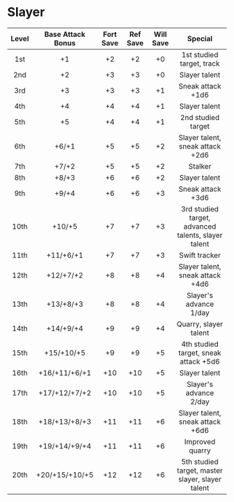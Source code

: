 # Slayer
| Level | Base Attack Bonus | Fort Save | Ref Save | Will Save |                       Special                       |
|:-----:|:-----------------:|:---------:|:--------:|:---------:|:---------------------------------------------------:|
|  1st  |         +1        |     +2    |    +2    |     +0    |              1st studied target, track              |
|  2nd  |         +2        |     +3    |    +3    |     +0    |                    Slayer talent                    |
|  3rd  |         +3        |     +3    |    +3    |     +1    |                  Sneak attack +1d6                  |
|  4th  |         +4        |     +4    |    +4    |     +1    |                    Slayer talent                    |
|  5th  |         +5        |     +4    |    +4    |     +1    |                  2nd studied target                 |
|  6th  |       +6/+1       |     +5    |    +5    |     +2    |           Slayer talent, sneak attack +2d6          |
|  7th  |       +7/+2       |     +5    |    +5    |     +2    |                       Stalker                       |
|  8th  |       +8/+3       |     +6    |    +6    |     +2    |                    Slayer talent                    |
|  9th  |       +9/+4       |     +6    |    +6    |     +3    |                  Sneak attack +3d6                  |
|  10th |       +10/+5      |     +7    |    +7    |     +3    | 3rd studied target, advanced talents, slayer talent |
|  11th |     +11/+6/+1     |     +7    |    +7    |     +3    |                    Swift tracker                    |
|  12th |     +12/+7/+2     |     +8    |    +8    |     +4    |           Slayer talent, sneak attack +4d6          |
|  13th |     +13/+8/+3     |     +8    |    +8    |     +4    |                Slayer's advance 1/day               |
|  14th |     +14/+9/+4     |     +9    |    +9    |     +4    |                Quarry, slayer talent                |
|  15th |     +15/+10/+5    |     +9    |    +9    |     +5    |        4th studied target, sneak attack +5d6        |
|  16th |   +16/+11/+6/+1   |    +10    |    +10   |     +5    |                    Slayer talent                    |
|  17th |   +17/+12/+7/+2   |    +10    |    +10   |     +5    |                Slayer's advance 2/day               |
|  18th |   +18/+13/+8/+3   |    +11    |    +11   |     +6    |           Slayer talent, sneak attack +6d6          |
|  19th |   +19/+14/+9/+4   |    +11    |    +11   |     +6    |                   Improved quarry                   |
|  20th |   +20/+15/+10/+5  |    +12    |    +12   |     +6    |   5th studied target, master slayer, slayer talent  |